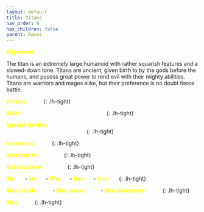 ```yaml
---
layout: default
title: Titans
nav_order: 6
has_children: false
parent: Races
---
```


<span style="color: yellow">**Alignment**:</span> <span style="color:white">Pious</span>


The titan is an extremely large humanoid with rather squarish features and a slowed-down tone. Titans are ancient, given birth to by the gods before the humans, and posess great power to rend evil with their mighty abilities. Titans are warriors and mages alike, but their preference is no doubt fierce battle.


<span style="color: yellow">**Affects**:</span> <span style="color:white">None</span>
{: .lh-tight}

<span style="color: yellow">**Skills:**:</span> <span style="color:white">bash, fast healing, titanic attack</span>
{: .lh-tight}

<span style="color: yellow">**Special abilities**:</span> <span style="color:white">Owing to their huge size, Titans are able to wield two-handed weapons in each hand.</span>
{: .lh-tight}

<span style="color: yellow">**Immune to**:</span> <span style="color:white">None</span>
{: .lh-tight}

<span style="color: yellow">**Resistant to**:</span> <span style="color:white">cold, fire</span>
{: .lh-tight}

<span style="color: yellow">**Vulnerable to**:</span> <span style="color:white">lightning</span>
{: .lh-tight}

<span style="color: yellow">**Str**:</span> <span style="color:white">25</span> - <span style="color: yellow">**Int**:</span> <span style="color:white">18</span> - <span style="color: yellow">**Wis**:</span> <span style="color:white">18</span> - <span style="color: yellow">**Dex**:</span> <span style="color:white">17</span> - <span style="color: yellow">**Con**:</span> <span style="color:white">23</span>
{: .lh-tight}

<span style="color: yellow">**Max health**:</span> <span style="color:white">3750</span> - <span style="color: yellow">**Max mana**:</span> <span style="color:white">2450</span> - <span style="color: yellow">**Max movement**:</span> <span style="color:white">2700</span>
{: .lh-tight}

<span style="color: yellow">**Size**:</span> <span style="color:white">huge</span>
{: .lh-tight}